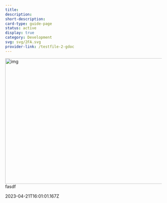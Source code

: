 ```yaml
---
title: 
description: 
short-description: 
card-type: guide-page
status: active
display: true
category: Development
svg: svg/2FA.svg
provider-link: /testfile-2-gdoc
---
```

<div class="content-section">
<div class="section-container" markdown="1">

<a href="https://docs.google.com/document/u/0/d/1yxKhMVKUWrTaasG2vSricXV83tpclcYiRPkgLw0belA/edit"><img src="/assets/images/testfile-2-kix.xwwghjby60na-gdoc.png" title="" alt="img" height="405PT" width="540PT"></a>fasdf
</div>
</div> 2023-04-21T16:01:01.167Z